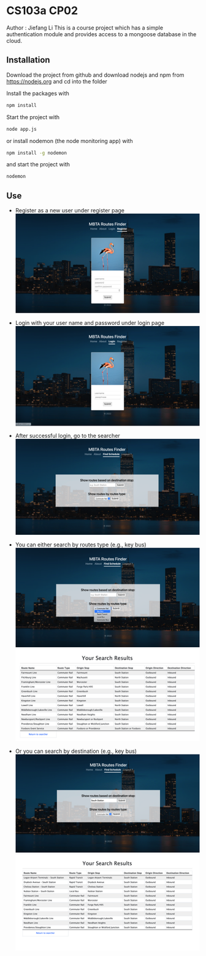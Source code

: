 # CS103a CP02
Author : Jiefang Li
This is a course project which has a simple authentication module 
and provides access to a mongoose database in the cloud.

## Installation
Download the project from github and download nodejs and npm from https://nodejs.org
and cd into the folder

Install the packages with
``` bash
npm install
```
Start the project with
``` bash
node app.js
```
or install nodemon (the node monitoring app) with
``` bash
npm install -g nodemon
```
and start the project with
``` bash
nodemon
```

## Use
- Register as a new user under register page
![Register page](public/images/register.png)

- Login with your user name and password under login page
![Login page](public/images/login.png)

- After successful login, go to the searcher
![Searcher page](public/images/routesfinder.png)

- You can either search by routes type (e.g., key bus)
![Search by type page](public/images/search_by_type.png)
![Search by type page](public/images/results_by_type.png)

- Or you can search by destination (e.g., key bus)
![Search by type page](public/images/search_by_destination.png)
![Search by type page](public/images/results_by_destination.png)


